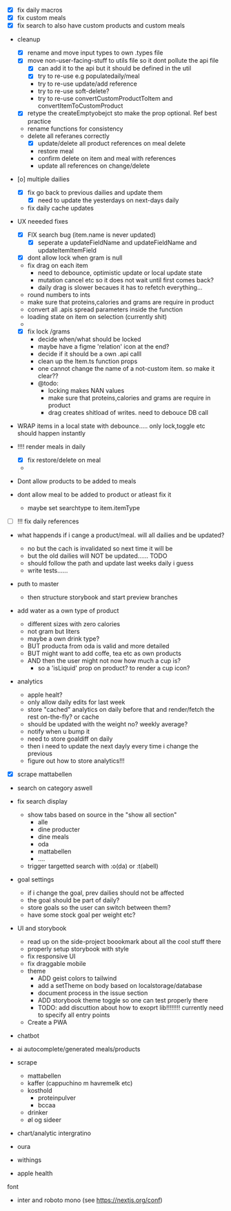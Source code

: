 - [X] fix daily macros
- [X] fix custom meals
- [X] fix search to also have custom products and custom meals
- cleanup
    - [X] rename and move input types to own .types file
    - [X] move non-user-facing-stuff to utils file so it dont pollute the api file
        - [X] can add it to the api but it should be defined in the util
        - [X] try to re-use e.g populatedaily/meal
        - try to re-use update/add reference
        - try to re-use soft-delete?
        - try to re-use convertCustomProductToItem and convertItemToCustomProduct
    - [X] retype the createEmptyobejct sto make the prop optional. Ref best practice
    - rename functions for consistency
    - delete all referanes correctly
        - [X] update/delete all product references on meal delete
        - restore meal
        - confirm delete on item and meal with references
        - update all references on change/delete

- [o] multiple dailies
    - [X] fix go back to previous dailies and update them
        - [X] need to update the yesterdays on next-days daily
    - fix daily cache updates

- UX neeeded fixes
    - [X] FIX search bug (item.name is never updated)
        - [X] seperate a updateFieldName and updateFieldName  and updateItemItemField
    - [X] dont allow lock when gram is null
    - fix drag on each item
        - need to debounce, optimistic update or local update state
        - mutation cancel etc so it does not wait until first comes back?
        - daily drag is slower becaues it has to refetch everything...
    - round numbers to ints
    - make sure that proteins,calories and grams are require in product
    - convert all .apis spread parameters inside the function
    - loading state on item on selection (currently shit)
    - 
    - [X] fix lock /grams
        - decide when/what should be locked
        - maybe have a figme 'relation' icon at the end?
        - decide if it should be a own .api calll
        - clean up the Item.ts function props
        - one cannot change the name of a not-custom item. so make it clear??
        - @todo:
            - locking makes NAN values
            - make sure that proteins,calories and grams are require in product
            - drag creates shitload of writes. need to debouce DB call

- WRAP items in a local state with debounce..... only lock,toggle etc should happen instantly
- !!!! render meals in daily
    - [X] fix restore/delete on meal
    - 
- Dont allow products to be added to meals
- dont allow meal to be added to product or atleast fix it
    - maybe set searchtype to item.itemType
- [ ] !!! fix daily references
- what happends if i cange a product/meal. will all dailies and be updated?
    - no but the cach is invalidated so next time it will be 
    - but the old dailies will NOT be updated...... TODO
    - should follow the path and update last weeks daily i guess
    - write tests......
 
 
- puth to master
    - then structure storybook and start preview branches

- add water as a own type of product
    - different sizes with zero calories
    - not gram but liters
    - maybe a own drink type?
    - BUT producta from oda is valid and more detailed
    - BUT might want to add coffe, tea etc as own products
    - AND then the user might not now how much a cup is?
        - so a 'isLiquid' prop on product? to render a cup icon?

- analytics
    - apple healt?
    - only allow daily edits for last week
    - store "cached" analytics on daily before that and render/fetch the rest on-the-fly? or cache
    - should be updated with the weight no? weekly average?
    - notify when u bump it
    - need to store goaldiff on daily
    - then i need to update the next dayly every time i change the previous
    - figure out how to store analytics!!!

- [X] scrape mattabellen 
- search on category aswell
- fix search display
    - show tabs based on source in the "show all section"
        - alle
        - dine producter
        - dine meals
        - oda
        - mattabellen
        - ....
    - trigger targetted search with :o(da) or :t(abell)


- goal settings 
    - if i change the goal, prev dailies should not be affected
    - the goal should be part of daily?
    - store goals so the user can switch between them?
    - have some stock goal per weight etc?
  
- UI and storybook 
    - read up on the side-project boookmark about all the cool stuff there
    - properly setup storybook with style
    - fix responsive UI
    - fix draggable mobile
    - theme
        - ADD geist colors to tailwind
        - add a setTheme on body based on localstorage/database
        - document process in the issue section 
        - ADD storybook theme toggle so one can test properly there
        - TODO: add discuttion about how to exoprt lib!!!!!!!! currently need to specify all entry points
    - Create a PWA

- chatbot
- ai autocomplete/generated meals/products
- scrape
    - mattabellen
    - kaffer (cappuchino m havremelk etc)
    - kosthold
        - proteinpulver
        - bccaa
    - drinker
    - øl og sideer
- chart/analytic intergratino
- oura
- withings
- apple health

font
- inter and roboto mono (see https://nextjs.org/conf)
